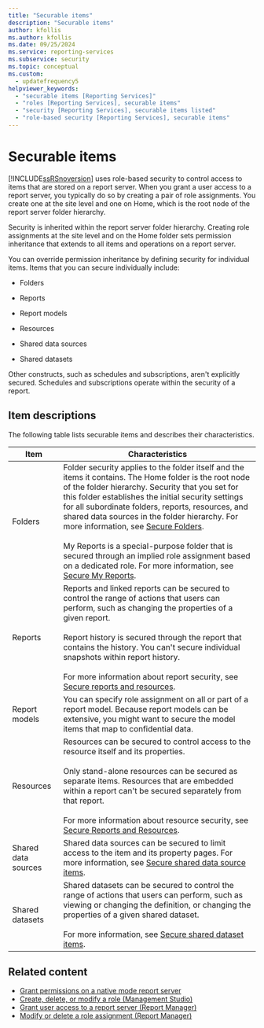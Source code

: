 ```yaml
---
title: "Securable items"
description: "Securable items"
author: kfollis
ms.author: kfollis
ms.date: 09/25/2024
ms.service: reporting-services
ms.subservice: security
ms.topic: conceptual
ms.custom:
  - updatefrequency5
helpviewer_keywords:
  - "securable items [Reporting Services]"
  - "roles [Reporting Services], securable items"
  - "security [Reporting Services], securable items listed"
  - "role-based security [Reporting Services], securable items"
---
```

# Securable items
  [!INCLUDE[ssRSnoversion](../../includes/ssrsnoversion-md.md)] uses role-based security to control access to items that are stored on a report server. When you grant a user access to a report server, you typically do so by creating a pair of role assignments. You create one at the site level and one on Home, which is the root node of the report server folder hierarchy. 
  
 Security is inherited within the report server folder hierarchy. Creating role assignments at the site level and on the Home folder sets permission inheritance that extends to all items and operations on a report server.  
  
 You can override permission inheritance by defining security for individual items. Items that you can secure individually include:  
  
-   Folders  
  
-   Reports  
  
-   Report models  
  
-   Resources  
  
-   Shared data sources  
  
-   Shared datasets  
  
 Other constructs, such as schedules and subscriptions, aren't explicitly secured. Schedules and subscriptions operate within the security of a report.  
  
## Item descriptions  
 The following table lists securable items and describes their characteristics.  
  
|Item|Characteristics|  
|----------|---------------------|  
|Folders|Folder security applies to the folder itself and the items it contains. The Home folder is the root node of the folder hierarchy. Security that you set for this folder establishes the initial security settings for all subordinate folders, reports, resources, and shared data sources in the folder hierarchy. For more information, see [Secure Folders](../../reporting-services/security/secure-folders.md).<br /><br /> My Reports is a special-purpose folder that is secured through an implied role assignment based on a dedicated role. For more information, see [Secure My Reports](../../reporting-services/security/secure-my-reports.md).|  
|Reports|Reports and linked reports can be secured to control the range of actions that users can perform, such as changing the properties of a given report.<br /><br /> Report history is secured through the report that contains the history. You can't secure individual snapshots within report history.<br /><br /> For more information about report security, see [Secure reports and resources](../../reporting-services/security/secure-reports-and-resources.md).|  
|Report models|You can specify role assignment on all or part of a report model. Because report models can be extensive, you might want to secure the model items that map to confidential data.|  
|Resources|Resources can be secured to control access to the resource itself and its properties.<br /><br /> Only stand-alone resources can be secured as separate items. Resources that are embedded within a report can't be secured separately from that report.<br /><br /> For more information about resource security, see [Secure Reports and Resources](../../reporting-services/security/secure-reports-and-resources.md).|  
|Shared data sources|Shared data sources can be secured to limit access to the item and its property pages. For more information, see [Secure shared data source items](../../reporting-services/security/secure-shared-data-source-items.md).|  
|Shared datasets|Shared datasets can be secured to control the range of actions that users can perform, such as viewing or changing the definition, or changing the properties of a given shared dataset.<br /><br /> For more information, see [Secure shared dataset items](../../reporting-services/security/secure-shared-dataset-items.md).|  
  
## Related content

- [Grant permissions on a native mode report server](../../reporting-services/security/granting-permissions-on-a-native-mode-report-server.md)
- [Create, delete, or modify a role &#40;Management Studio&#41;](../../reporting-services/security/role-definitions-create-delete-or-modify.md)
- [Grant user access to a report server &#40;Report Manager&#41;](./grant-user-access-to-a-report-server.md)
- [Modify or delete a role assignment &#40;Report Manager&#41;](../../reporting-services/security/role-assignments-modify-or-delete.md)
